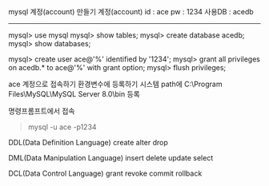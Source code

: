 mysql 계정(account) 만들기 
계정(account)
id : ace
pw : 1234
사용DB : acedb

*******************************************

mysql> use mysql
mysql> show  tables;
mysql> create  database acedb;
mysql> show  databases;

mysql> create  user ace@'%' identified by '1234';
mysql> grant all privileges on acedb.*  to  ace@'%' with grant option;
mysql> flush  privileges;


 
ace 계정으로 접속하기
환경변수에 등록하기 
시스템 path에 C:\Program Files\MySQL\MySQL Server 8.0\bin  등록 

명령프롬프트에서 접속

>mysql  -u  ace  -p1234

DDL(Data Definition Language)
 create 
 alter
 drop 

DML(Data Manipulation Language)
 insert
 delete
 update
 select 

DCL(Data Control Language)
 grant
 revoke 
 commit
 rollback 
